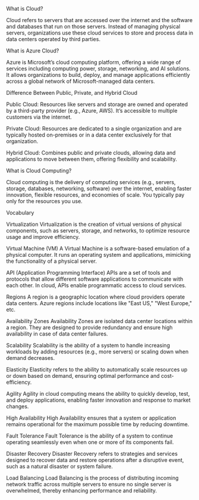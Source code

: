 What is Cloud?

Cloud refers to servers that are accessed over the internet and the software and databases that run on those servers. Instead of managing physical servers, organizations use these cloud services to store and process data in data centers operated by third parties.

What is Azure Cloud?

Azure is Microsoft’s cloud computing platform, offering a wide range of services including computing power, storage, networking, and AI solutions. It allows organizations to build, deploy, and manage applications efficiently across a global network of Microsoft-managed data centers.

Difference Between Public, Private, and Hybrid Cloud

Public Cloud: Resources like servers and storage are owned and operated by a third-party provider (e.g., Azure, AWS). It’s accessible to multiple customers via the internet.

Private Cloud: Resources are dedicated to a single organization and are typically hosted on-premises or in a data center exclusively for that organization.

Hybrid Cloud: Combines public and private clouds, allowing data and applications to move between them, offering flexibility and scalability.

What is Cloud Computing?

Cloud computing is the delivery of computing services (e.g., servers, storage, databases, networking, software) over the internet, enabling faster innovation, flexible resources, and economies of scale. You typically pay only for the resources you use.

Vocabulary

Virtualization
Virtualization is the creation of virtual versions of physical components, such as servers, storage, and networks, to optimize resource usage and improve efficiency.

Virtual Machine (VM)
A Virtual Machine is a software-based emulation of a physical computer. It runs an operating system and applications, mimicking the functionality of a physical server.

API (Application Programming Interface)
APIs are a set of tools and protocols that allow different software applications to communicate with each other. In cloud, APIs enable programmatic access to cloud services.

Regions
A region is a geographic location where cloud providers operate data centers. Azure regions include locations like "East US," "West Europe," etc.

Availability Zones
Availability Zones are isolated data center locations within a region. They are designed to provide redundancy and ensure high availability in case of data center failures.

Scalability
Scalability is the ability of a system to handle increasing workloads by adding resources (e.g., more servers) or scaling down when demand decreases.

Elasticity
Elasticity refers to the ability to automatically scale resources up or down based on demand, ensuring optimal performance and cost-efficiency.

Agility
Agility in cloud computing means the ability to quickly develop, test, and deploy applications, enabling faster innovation and response to market changes.

High Availability
High Availability ensures that a system or application remains operational for the maximum possible time by reducing downtime.

Fault Tolerance
Fault Tolerance is the ability of a system to continue operating seamlessly even when one or more of its components fail.

Disaster Recovery
Disaster Recovery refers to strategies and services designed to recover data and restore operations after a disruptive event, such as a natural disaster or system failure.

Load Balancing
Load Balancing is the process of distributing incoming network traffic across multiple servers to ensure no single server is overwhelmed, thereby enhancing performance and reliability.
